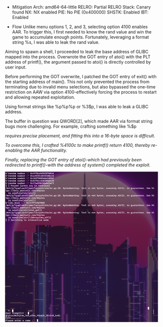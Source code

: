 - Mitigation
    Arch:       amd64-64-little
    RELRO:      Partial RELRO
    Stack:      Canary found
    NX:         NX enabled
    PIE:        No PIE (0x400000)
    SHSTK:      Enabled
    IBT:        Enabled
  
- Flow
Unlike menu options 1, 2, and 3, selecting option 4100 enables AAR.
To trigger this, I first needed to know the rand value and win the game to accumulate enough points.
Fortunately, leveraging a format string %s, I was able to leak the rand value.

Aiming to spawn a shell, I proceeded to leak the base address of GLIBC mapped into the process. 
Overwrote the GOT entry of atoi() with the PLT address of printf(), the argument passed to atoi() is directly controlled by user input.

Before performing the GOT overwrite, I patched the GOT entry of exit() with the starting address of main(). 
This not only prevented the process from terminating due to invalid menu selections, but also bypassed the one-time restriction on AAW via option 4100-effectively forcing the process to restart and allowing repeated exploitation.

Using format strings like %p%p%p or %3$p, I was able to leak a GLIBC address.

The buffer in question was QWORD[2], which made AAR via format string bugs more challenging. 
For example, crafting something like %<position>$p<Address> requires precise placement, and fitting this into a 16-byte space is difficult.

To overcome this, I crafted %4100c to make printf() return 4100, thereby re-enabling the AAR functionality.

Finally, replacing the GOT entry of atoi()-which had previously been redirected to printf()-with the address of system() completed the exploit.

![res](./exp.png)
